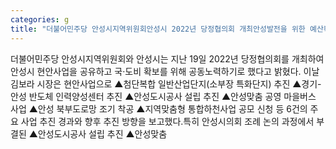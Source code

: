 ```yaml
---
categories: g
title: "더불어민주당 안성시지역위원회안성시 2022년 당정협의회 개최안성발전을 위한 예산확보 등 공동노력 다짐"
---
```

더불어민주당 안성시지역위원회와 안성시는 지난 19일 2022년 당정협의회를 개최하여 안성시 현안사업을 공유하고 국·도비 확보를 위해 공동노력하기로 했다고 밝혔다. 이날 김보라 시장은 현안사업으로 ▲첨단복합 일반산업단지(소부장 특화단지) 추진 ▲경기-안성 반도체 인력양성센터 추진 ▲안성도시공사 설립 추진 ▲안성맞춤 공영 마을버스 사업 ▲안성 북부도로망 조기 착공 ▲지역맞춤형 통합하천사업 공모 신청 등 6건의 주요 사업 추진 경과와 향후 추진 방향을 보고했다.특히 안성시의회 조례 논의 과정에서 부결된 ▲안성도시공사 설립 추진 ▲안성맞춤